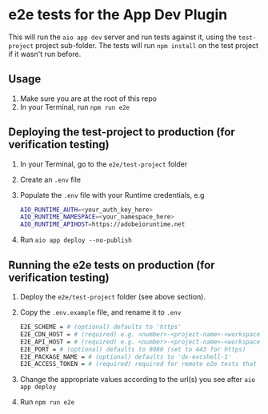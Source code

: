 # e2e tests for the App Dev Plugin

This will run the `aio app dev` server and run tests against it, using the `test-project` project sub-folder.
The tests will run `npm install` on the test project if it wasn't run before.

## Usage

1. Make sure you are at the root of this repo
2. In your Terminal, run `npm run e2e`

## Deploying the test-project to production (for verification testing)

1. In your Terminal, go to the `e2e/test-project` folder
2. Create an `.env` file
3. Populate the `.env` file with your Runtime credentials, e.g

    ```sh
    AIO_RUNTIME_AUTH=<your_auth_key_here>
    AIO_RUNTIME_NAMESPACE=<your_namespace_here>
    AIO_RUNTIME_APIHOST=https://adobeioruntime.net
    ```

4. Run `aio app deploy --no-publish`

## Running the e2e tests on production (for verification testing)

1. Deploy the `e2e/test-project` folder (see above section).
2. Copy the `.env.example` file, and rename it to `.env`

    ```sh
    E2E_SCHEME = # (optional) defaults to 'https'
    E2E_CDN_HOST = # (required) e.g. <number>-<project-name>-<workspace.adobeio-static.net
    E2E_API_HOST = # (required) e.g. <number>-<project-name>-<workspace.adobeioruntime.net
    E2E_PORT = # (optional) defaults to 9080 (set to 443 for https)
    E2E_PACKAGE_NAME = # (optional) defaults to 'dx-excshell-1'
    E2E_ACCESS_TOKEN = # (required) required for remote e2e tests that require authentication
    ```

3. Change the appropriate values according to the url(s) you see after `aio app deploy`
4. Run `npm run e2e`
